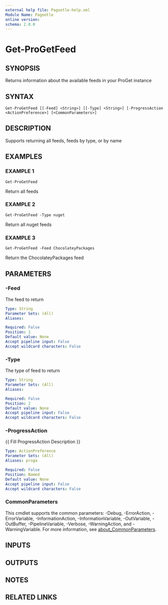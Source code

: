 ```yaml
---
external help file: Pagootle-help.xml
Module Name: Pagootle
online version:
schema: 2.0.0
---
```


# Get-ProGetFeed

## SYNOPSIS
Returns information about the available feeds in your ProGet instance

## SYNTAX

```
Get-ProGetFeed [[-Feed] <String>] [[-Type] <String>] [-ProgressAction <ActionPreference>] [<CommonParameters>]
```

## DESCRIPTION
Supports returning all feeds, feeds by type, or by name

## EXAMPLES

### EXAMPLE 1
```
Get-ProGetFeed
```

Return all feeds

### EXAMPLE 2
```
Get-ProGetFeed -Type nuget
```

Return all nuget feeds

### EXAMPLE 3
```
Get-ProGetFeed -Feed ChocolateyPackages
```

Return the ChocolateyPackages feed

## PARAMETERS

### -Feed
The feed to return

```yaml
Type: String
Parameter Sets: (All)
Aliases:

Required: False
Position: 1
Default value: None
Accept pipeline input: False
Accept wildcard characters: False
```

### -Type
The type of feed to return

```yaml
Type: String
Parameter Sets: (All)
Aliases:

Required: False
Position: 2
Default value: None
Accept pipeline input: False
Accept wildcard characters: False
```

### -ProgressAction
{{ Fill ProgressAction Description }}

```yaml
Type: ActionPreference
Parameter Sets: (All)
Aliases: proga

Required: False
Position: Named
Default value: None
Accept pipeline input: False
Accept wildcard characters: False
```

### CommonParameters
This cmdlet supports the common parameters: -Debug, -ErrorAction, -ErrorVariable, -InformationAction, -InformationVariable, -OutVariable, -OutBuffer, -PipelineVariable, -Verbose, -WarningAction, and -WarningVariable. For more information, see [about_CommonParameters](http://go.microsoft.com/fwlink/?LinkID=113216).

## INPUTS

## OUTPUTS

## NOTES

## RELATED LINKS
